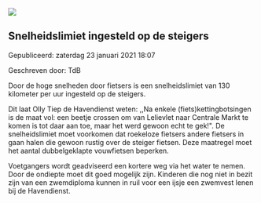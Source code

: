 


![](https://nawaka.scouting.nl/images/articles/DSC_0862.JPG)


Snelheidslimiet ingesteld op de steigers
-----------------------------------------





 Gepubliceerd: zaterdag 23 januari 2021 18:07
   

 Geschreven door: TdB
   




 Door de hoge snelheden door fietsers is een snelheidslimiet van 130 kilometer per uur ingesteld op de steigers.
 



 Dit laat Olly Tiep de Havendienst weten: ,,Na enkele (fiets)kettingbotsingen is de maat vol: een beetje crossen om van Lelievlet naar Centrale Markt te komen is tot daar aan toe, maar het werd gewoon echt te gek!". De snelheidslimiet moet voorkomen dat roekeloze fietsers andere fietsers in gaan halen die gewoon rustig over de steiger fietsen. Deze maatregel moet het aantal dubbelgeklapte vouwfietsen beperken.
 



 Voetgangers wordt geadviseerd een kortere weg via het water te nemen. Door de ondiepte moet dit goed mogelijk zijn. Kinderen die nog niet in bezit zijn van een zwemdiploma kunnen in ruil voor een ijsje een zwemvest lenen bij de Havendienst.
 





